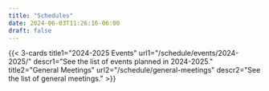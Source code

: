 ```yaml
---
title: "Schedules"
date: 2024-06-03T11:26:16-06:00
draft: false
---
```


{{< 3-cards title1="2024-2025 Events" url1="/schedule/events/2024-2025/" descr1="See the list of events planned in 2024-2025." title2="General Meetings" url2="/schedule/general-meetings" descr2="See the list of general meetings." >}}
